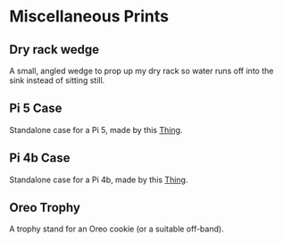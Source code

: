 # Miscellaneous Prints

## Dry rack wedge
A small, angled wedge to prop up my dry rack so water runs off into the sink instead of sitting still.

## Pi 5 Case
Standalone case for a Pi 5, made by this [Thing](https://www.thingiverse.com/thing:69062830).

## Pi 4b Case
Standalone case for a Pi 4b, made by this [Thing](https://www.thingiverse.com/thing:3793664).

## Oreo Trophy
A trophy stand for an Oreo cookie (or a suitable off-band).
